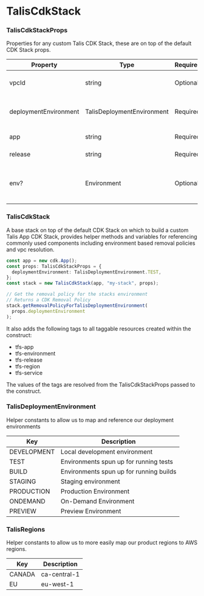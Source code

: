 # TalisCdkStack

### TalisCdkStackProps

Properties for any custom Talis CDK Stack, these are on top of the default CDK Stack props.

| Property              | Type                       | Required | Description                                                            |
| --------------------- | -------------------------- | -------- | ---------------------------------------------------------------------- |
| vpcId                 | string                     | Optional | ID of the VPC to deploy stack components into                          |
| deploymentEnvironment | TalisDeploymentEnvironment | Required | The environment this stack is being deployed into                      |
| app                   | string                     | Required | application name                                                       |
| release               | string                     | Required | release version in format <build-number>-<commit-hash>                 |
| env?                  | Environment                | Optional | The AWS environment (account/region) where this stack will be deployed |

### TalisCdkStack

A base stack on top of the default CDK Stack on which to build a custom Talis App CDK Stack, provides helper methods and variables for referencing commonly used components including environment based removal policies and vpc resolution.

```ts
const app = new cdk.App();
const props: TalisCdkStackProps = {
  deploymentEnvironment: TalisDeploymentEnvironment.TEST,
};
const stack = new TalisCdkStack(app, "my-stack", props);

// Get the removal policy for the stacks environment
// Returns a CDK Removal Policy
stack.getRemovalPolicyForTalisDeploymentEnvironment(
  props.deploymentEnvironment
);
```

It also adds the following tags to all taggable resources created within the construct:

- tfs-app
- tfs-environment
- tfs-release
- tfs-region
- tfs-service

The values of the tags are resolved from the TalisCdkStackProps passed to the construct.

### TalisDeploymentEnvironment

Helper constants to allow us to map and reference our deployment environments

| Key         | Description                             |
| ----------- | --------------------------------------- |
| DEVELOPMENT | Local development environment           |
| TEST        | Environments spun up for running tests  |
| BUILD       | Environments spun up for running builds |
| STAGING     | Staging environment                     |
| PRODUCTION  | Production Environment                  |
| ONDEMAND    | On-Demand Environment                   |
| PREVIEW     | Preview Environment                     |

### TalisRegions

Helper constants to allow us to more easily map our product regions to AWS regions.

| Key    | Description  |
| ------ | ------------ |
| CANADA | ca-central-1 |
| EU     | eu-west-1    |
